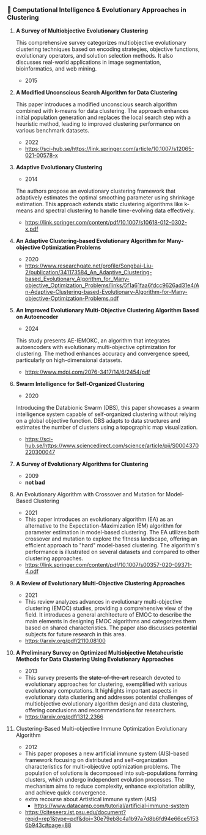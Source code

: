 ### 🧠 Computational Intelligence & Evolutionary Approaches in Clustering

1. **A Survey of Multiobjective Evolutionary Clustering**
    
    This comprehensive survey categorizes multiobjective evolutionary clustering techniques based on encoding strategies, objective functions, evolutionary operators, and solution selection methods. It also discusses real-world applications in image segmentation, bioinformatics, and web mining. 
    
    - 2015
2. **A Modified Unconscious Search Algorithm for Data Clustering**
    
    This paper introduces a modified unconscious search algorithm combined with k-means for data clustering. The approach enhances initial population generation and replaces the local search step with a heuristic method, leading to improved clustering performance on various benchmark datasets. 
    
    - 2022
    - https://sci-hub.se/https://link.springer.com/article/10.1007/s12065-021-00578-x
3. **Adaptive Evolutionary Clustering**
    - 2014
    
    The authors propose an evolutionary clustering framework that adaptively estimates the optimal smoothing parameter using shrinkage estimation. This approach extends static clustering algorithms like k-means and spectral clustering to handle time-evolving data effectively. 
    
    - https://link.springer.com/content/pdf/10.1007/s10618-012-0302-x.pdf
4. **An Adaptive Clustering-based Evolutionary Algorithm for Many-objective Optimization Problems**
    - 2020
    - https://www.researchgate.net/profile/Songbai-Liu-2/publication/341173584_An_Adaptive_Clustering-based_Evolutionary_Algorithm_for_Many-objective_Optimization_Problems/links/5f1a61faa6fdcc9626ad31e4/An-Adaptive-Clustering-based-Evolutionary-Algorithm-for-Many-objective-Optimization-Problems.pdf
5. **An Improved Evolutionary Multi-Objective Clustering Algorithm Based on Autoencoder**
    - 2024
    
    This study presents AE-IEMOKC, an algorithm that integrates autoencoders with evolutionary multi-objective optimization for clustering. The method enhances accuracy and convergence speed, particularly on high-dimensional datasets. 
    
    - https://www.mdpi.com/2076-3417/14/6/2454/pdf
6. **Swarm Intelligence for Self-Organized Clustering**
    - 2020
    
    Introducing the Databionic Swarm (DBS), this paper showcases a swarm intelligence system capable of self-organized clustering without relying on a global objective function. DBS adapts to data structures and estimates the number of clusters using a topographic map visualization. 
    
    - https://sci-hub.se/https://www.sciencedirect.com/science/article/pii/S0004370220300047
7. **A Survey of Evolutionary Algorithms for Clustering**
    - 2009
    - **not bad**
8. An Evolutionary Algorithm with Crossover and Mutation for Model-Based Clustering
    - 2021
    - This paper introduces an evolutionary algorithm (EA) as an alternative to the Expectation-Maximization (EM) algorithm for parameter estimation in model-based clustering. The EA utilizes both crossover and mutation to explore the fitness landscape, offering an efficient approach to "hard" model-based clustering. The algorithm's performance is illustrated on several datasets and compared to other clustering approaches.
    - https://link.springer.com/content/pdf/10.1007/s00357-020-09371-4.pdf
9. **A Review of Evolutionary Multi-Objective Clustering Approaches**
    - 2021
    - This review analyzes advances in evolutionary multi-objective clustering (EMOC) studies, providing a comprehensive view of the field. It introduces a general architecture of EMOC to describe the main elements in designing EMOC algorithms and categorizes them based on shared characteristics. The paper also discusses potential subjects for future research in this area.
    - https://arxiv.org/pdf/2110.08100
10. **A Preliminary Survey on Optimized Multiobjective Metaheuristic Methods for Data Clustering Using Evolutionary Approaches**
    - 2013
    - This survey presents the ~~state-of-the-art~~ research devoted to evolutionary approaches for clustering, exemplified with various evolutionary computations. It highlights important aspects in evolutionary data clustering and addresses potential challenges of multiobjective evolutionary algorithm design and data clustering, offering conclusions and recommendations for researchers.
    - https://arxiv.org/pdf/1312.2366
11. Clustering-Based Multi-objective Immune Optimization Evolutionary Algorithm
    - 2012
    - This paper proposes a new artificial immune system (AIS)-based framework focusing on distributed and self-organization characteristics for multi-objective optimization problems. The population of solutions is decomposed into sub-populations forming clusters, which undergo independent evolution processes. The mechanism aims to reduce complexity, enhance exploitation ability, and achieve quick convergence.
    - extra recourse about  Artistical immune system (AIS)
        - https://www.datacamp.com/tutorial/artificial-immune-system
    - https://citeseerx.ist.psu.edu/document?repid=rep1&type=pdf&doi=30e79eb8c4a1b97a7d8b6fd94e66ce51536b943c#page=88